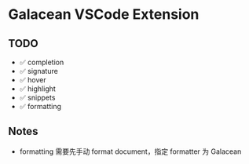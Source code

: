 # Galacean VSCode Extension

## TODO

- ✅ completion
- ✅ signature
- ✅ hover
- ✅ highlight
- ✅ snippets
- ✅ formatting

## Notes

- formatting 需要先手动 format document，指定 formatter 为 Galacean
